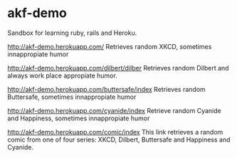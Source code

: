 # akf-demo
Sandbox for learning ruby, rails and Heroku.


http://akf-demo.herokuapp.com/
Retrieves random XKCD, sometimes innappropiate humor

http://akf-demo.herokuapp.com/dilbert/dilber
Retrieves random Dilbert and always work place appropiate humor.

http://akf-demo.herokuapp.com/buttersafe/index
Retrieves random Buttersafe, sometimes innappropiate humor

http://akf-demo.herokuapp.com/cyanide/index
Retrieve random Cyanide and Happiness, sometimes innappropiate humor

http://akf-demo.herokuapp.com/comic/index
This link retrieves a random comic from one of four series: XKCD, Dilbert, Buttersafe and Happiness and Cyanide.
